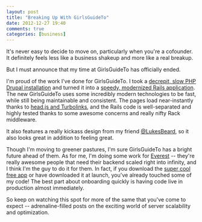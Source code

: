 ```yaml
---
layout: post
title: "Breaking Up With GirlsGuideTo"
date: 2012-12-27 19:40
comments: true
categories: [business]
---
```

It's never easy to decide to move on, particularly when you're a cofounder. It definitely feels less like a business shakeup and more like a real breakup.

But I must announce that my time at GirlsGuideTo has officially ended.

I'm proud of the work I've done for GirlsGuideTo. I took a [decrepit, slow PHP Drupal installation](http://old.girlsguideto.com/home) and turned it into a [speedy, modernized Rails application](http://girlsguideto.com/). The new GirlsGuideTo uses some incredibly modern technologies to be fast, while still being maintainable and consistent. The pages load near-instantly thanks to [head.js and Turbolinks](http://joshsymonds.com/blog/2012/12/18/making-your-web-pages-ridiculously-fast-without-breaking-them/), and the Rails code is well-separated and highly tested thanks to some awesome concerns and really nifty Rack middleware.

It also features a really kickass design from my friend [@LukesBeard](https://twitter.com/LukesBeard), so it also looks great in addition to feeling great.

Though I'm moving to greener pastures, I'm sure GirlsGuideTo has a bright future ahead of them. As for me, I'm doing some work for [Everest](http://everest.com/) -- they're really awesome people that need their backend scaled right into infinity, and I think I'm the guy to do it for them. In fact, if you download the [super cool free app](https://itunes.apple.com/us/app/everest-live-your-dreams-achieve/id581016826?mt=8) or have downloaded it at launch, you've already touched some of my code! The best part about onboarding quickly is having code live in production almost immediately.

So keep on watching this spot for more of the same that you've come to expect -- adrenaline-filled posts on the exciting world of server scalability and optimization.